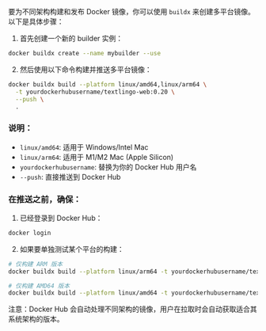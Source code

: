 要为不同架构构建和发布 Docker 镜像，你可以使用 `buildx` 来创建多平台镜像。以下是具体步骤：

1. 首先创建一个新的 builder 实例：
```bash
docker buildx create --name mybuilder --use
```

2. 然后使用以下命令构建并推送多平台镜像：
```bash
docker buildx build --platform linux/amd64,linux/arm64 \
  -t yourdockerhubusername/textlingo-web:0.20 \
  --push \
  .
```

### 说明：
- `linux/amd64`: 适用于 Windows/Intel Mac
- `linux/arm64`: 适用于 M1/M2 Mac (Apple Silicon)
- `yourdockerhubusername`: 替换为你的 Docker Hub 用户名
- `--push`: 直接推送到 Docker Hub

### 在推送之前，确保：
1. 已经登录到 Docker Hub：
```bash
docker login
```

2. 如果要单独测试某个平台的构建：
```bash
# 仅构建 ARM 版本
docker buildx build --platform linux/arm64 -t yourdockerhubusername/textlingo-web:0.20-arm64 .

# 仅构建 AMD64 版本
docker buildx build --platform linux/amd64 -t yourdockerhubusername/textlingo-web:0.20-amd64 .
```

注意：Docker Hub 会自动处理不同架构的镜像，用户在拉取时会自动获取适合其系统架构的版本。